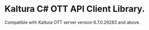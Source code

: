 # Kaltura C# OTT API Client Library.
Compatible with Kaltura OTT server version 6.7.0.29283 and above.

